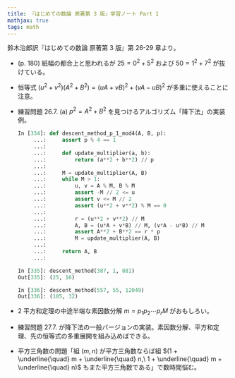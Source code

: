 ```yaml
---
title: 『はじめての数論 原著第 3 版』学習ノート Part 1
mathjax: true
tags: math
---
```


鈴木治郎訳『はじめての数論 原著第 3 版』第 26-29 章より。

* (p. 180) 紙幅の都合上と思われるが $25 = 0^2 + 5^2$ および $50 = 1^2 + 7^2$ が抜けている。
* 恒等式 $(u^2 + v^2)(A^2 + B^2) = (uA + vB)^2 + (vA - uB)^2$ が多重に使えることに注意。
* 練習問題 26.7. (a) $p^2 = A^2 + B^2$ を見つけるアルゴリズム「降下法」の実装例。

  ```python
  In [334]: def descent_method_p_1_mod4(A, B, p):
       ...:     assert p % 4 == 1
       ...:
       ...:     def update_multiplier(a, b):
       ...:         return (a**2 + b**2) // p
       ...:
       ...:     M = update_multiplier(A, B)
       ...:     while M > 1:
       ...:         u, v = A % M, B % M
       ...:         assert -M // 2 <= u
       ...:         assert v <= M // 2
       ...:         assert (u**2 + v**2) % M == 0
       ...:
       ...:         r = (u**2 + v**2) // M
       ...:         A, B = (u*A + v*B) // M, (v*A - u*B) // M
       ...:         assert A**2 + B**2 == r * p
       ...:         M = update_multiplier(A, B)
       ...:
       ...:     return A, B
       ...:

  In [335]: descent_method(387, 1, 881)
  Out[335]: (25, 16)

  In [336]: descent_method(557, 55, 12049)
  Out[336]: (105, 32)
  ```

* 2 平方和定理の中途半端な素因数分解 $m = p_1 p_2 \dotsm p_r M$ がおもしろい。
* 練習問題 27.7. が降下法の一般バージョンの実装。素因数分解、平方和定理、先の恒等式の多重展開を組み込めばできる。
* 平方三角数の問題「組 $(m, n)$ が平方三角数ならば組 $(1 + \underline{\quad} m + \underline{\quad} n,\ 1 + \underline{\quad} m + \underline{\quad} n)$ もまた平方三角数である」で数時間悩む。

